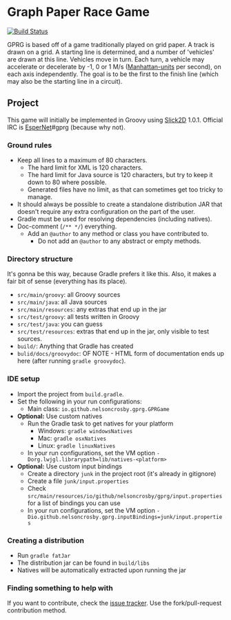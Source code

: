 # Graph Paper Race Game #
[![Build Status](https://travis-ci.org/NelsonCrosby/GraphPaperRaceGame.svg?branch=master)](https://travis-ci.org/NelsonCrosby/GraphPaperRaceGame)

GPRG is based off of a game traditionally played on grid paper. A track is
 drawn on a grid. A starting line is determined, and a number of 'vehicles' are
 drawn at this line. Vehicles move in turn. Each turn, a vehicle may accelerate
 or decelerate by -1, 0 or 1 M/s ([Manhattan-units] per second), on each axis
 independently. The goal is to be the first to the finish line (which may also
 be the starting line in a circuit).

[Manhattan-units]: http://en.wikipedia.org/wiki/Taxicab_geometry


## Project ##

This game will initially be implemented in Groovy using [Slick2D] 1.0.1.
 Official IRC is [EsperNet]#gprg (because why not).

[Slick2D]: http://slick.ninjacave.com/
[EsperNet]: http://webchat.esper.net/


### Ground rules ###

- Keep all lines to a maximum of 80 characters.
    - The hard limit for XML is 120 characters.
    - The hard limit for Java source is 120 characters, but try to keep it down
        to 80 where possible.
    - Generated files have no limit, as that can sometimes get too tricky to
        manage.
- It should always be possible to create a standalone distribution JAR that
    doesn't require any extra configuration on the part of the user.
- Gradle must be used for resolving dependencies (including natives).
- Doc-comment (`/** */`) everything.
    - Add an `@author` to any method or class you have contributed to.
        - Do not add an `@author` to any abstract or empty methods.


### Directory structure ###

It's gonna be this way, because Gradle prefers it like this. Also, it makes
 a fair bit of sense (everything has its place).

- `src/main/groovy`: all Groovy sources
- `src/main/java`: all Java sources
- `src/main/resources`: any extras that end up in the jar
- `src/test/groovy`: all tests written in Groovy
- `src/test/java`: you can guess
- `src/test/resources`: extras that end up in the jar, only visible to test
    sources.
- `build/`: Anything that Gradle has created
- `bulid/docs/groovydoc`: OF NOTE - HTML form of documentation ends up here
    (after running `gradle groovydoc`).


### IDE setup ###

- Import the project from `build.gradle`.
- Set the following in your run configurations:
    - Main class: `io.github.nelsoncrosby.gprg.GPRGame`
- **Optional:** Use custom natives
    - Run the Gradle task to get natives for your platform
        - Windows: `gradle windowsNatives`
        - Mac: `gradle osxNatives`
        - Linux: `gradle linuxNatives`
    - In your run configurations, set the VM option
            `-Dorg.lwjgl.librarypath=lib/natives-<platform>`
- **Optional:** Use custom input bindings
    - Create a directory `junk` in the project root (it's already in gitignore)
    - Create a file `junk/input.properties`
    - Check `src/main/resources/io/github/nelsoncrosby/gprg/input.properties`
            for a list of bindings you can use
    - In your run configurations, set the VM option
            `-Dio.github.nelsoncrosby.gprg.inputBindings=junk/input.properties`


### Creating a distribution ###

- Run `gradle fatJar`
- The distribution jar can be found in `build/libs`
- Natives will be automatically extracted upon running the jar


### Finding something to help with ###

If you want to contribute, check the [issue tracker]. Use the fork/pull-request
 contribution method.


[Issue tracker]: https://github.com/NelsonCrosby/GraphPaperRaceGame/issues
